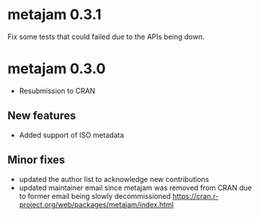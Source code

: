 # metajam 0.3.1

Fix some tests that could failed due to the APIs being down.

# metajam 0.3.0

* Resubmission to CRAN 

## New features

- Added support of ISO metadata

## Minor fixes

- updated the author list to acknowledge new contributions
- updated maintainer email since metajam was removed from CRAN due to former email being slowly decommissioned https://cran.r-project.org/web/packages/metajam/index.html



